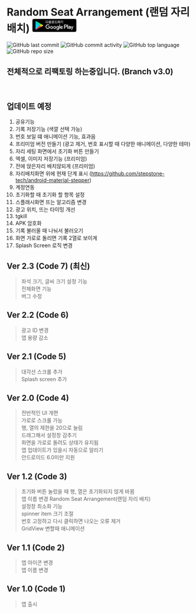 Random Seat Arrangement (랜덤 자리 배치)  <a href="https://play.google.com/store/apps/details?id=com.seunghyun.randomseats"><img src="/images/download_in_store.svg" width="120"></a>
===================================
![GitHub last commit](https://img.shields.io/github/last-commit/MinSeungHyun/RandomSeatArrangement.svg?color=blue)
![GitHub commit activity](https://img.shields.io/github/commit-activity/m/MinSeungHyun/RandomSeatArrangement.svg?label=commit)
![GitHub top language](https://img.shields.io/github/languages/top/MinSeungHyun/RandomSeatArrangement.svg?color=orange)
![GitHub repo size](https://img.shields.io/github/repo-size/MinSeungHyun/RandomSeatArrangement.svg?color=brightgreen)

## 전체적으로 리팩토링 하는중입니다. (Branch v3.0)
<br>


## 업데이트 예정
1. 공유기능
2. 기록 저장기능 (색깔 선택 가능)
3. 번호 보일 떄 애니메이션 기능, 효과음
5. 프리미엄 버전 만들기 (광고 제거, 번호 표시할 때 다양한 애니메이션, 다양한 테마)
6. 자리 세팅 화면에서 초기화 버튼 만들기
7. 엑셀, 이미지 저장기능 (프리미엄)
8. 전에 앉은자리 배치않되게 (프리미엄)
9. 자리배치화면 위에 현재 단계 표시 (https://github.com/stepstone-tech/android-material-stepper)
10. 계정연동
12. 초기화할 때 초기화 할 항목 설정 
13. 스플래시화면 뜨는 알고리즘 변경
14. 광고 위치, 뜨는 타이밍 개선
16. tgkill 
17. APK 암호화
18. 기록 불러올 때 나눠서 불러오기
19. 화면 가로로 돌리면 기록 2열로 보이게
20. Splash Screen 로직 변경

## Ver 2.3 (Code 7) (최신)
> 좌석 크기, 글씨 크기 설정 기능  
> 전체화면 기능  
> 버그 수정  

## Ver 2.2 (Code 6)
> 광고 ID 변경  
> 앱 용량 감소  

## Ver 2.1 (Code 5) 
> 대각선 스크롤 추가  
> Splash screen 추가  

## Ver 2.0 (Code 4)
> 전반적인 UI 개편  
> 가로로 스크롤 가능  
> 행, 열의 제한을 20으로 늘림  
> 드래그해서 설정창 감추기  
> 화면을 가로로 돌려도 상태가 유지됨  
> 앱 업데이트가 있을시 자동으로 알리기  
> 안드로이드 6.0미만 지원  

## Ver 1.2 (Code 3)
> 초기화 버튼 눌렀을 때 행, 열은 초기화되지 않게 바뀜  
> 앱 이름 변경 Random Seat Arrangement(랜덤 자리 배치)  
> 설정창 최소화 기능  
> spinner item 크기 조절  
> 번호 고정하고 다시 클릭하면 나오는 오류 제거  
> GridView 변할때 애니메이션  

## Ver 1.1 (Code 2)
> 앱 아이콘 변경  
> 앱 이름 변경  

## Ver 1.0 (Code 1)
> 앱 출시  
